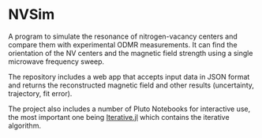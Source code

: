 # NVSim

A program to simulate the resonance of nitrogen-vacancy centers and compare them with experimental ODMR measurements.
It can find the orientation of the NV centers and the magnetic field strength using a single microwave frequency sweep.

The repository includes a web app that accepts input data in JSON format and returns the reconstructed magnetic field and other results (uncertainty, trajectory, fit error).

The project also includes a number of Pluto Notebooks for interactive use, the most important one being [Iterative.jl](Notebooks/Iterative/Iterative.jl) which contains the iterative algorithm.
